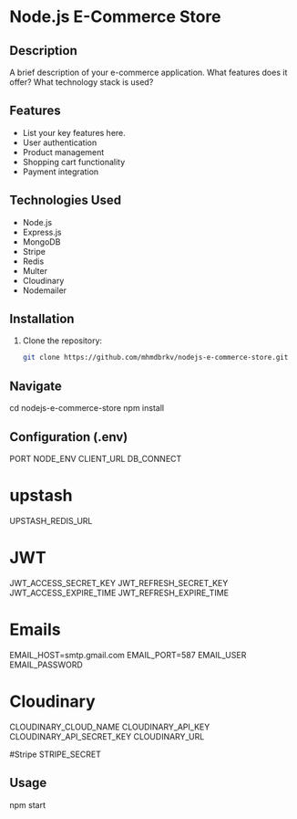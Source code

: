 # Node.js E-Commerce Store

## Description
A brief description of your e-commerce application. What features does it offer? What technology stack is used?

## Features
- List your key features here.
- User authentication
- Product management
- Shopping cart functionality
- Payment integration

## Technologies Used
- Node.js
- Express.js
- MongoDB
- Stripe
- Redis
- Multer
- Cloudinary
- Nodemailer

## Installation
1. Clone the repository:
   ```bash
   git clone https://github.com/mhmdbrkv/nodejs-e-commerce-store.git

## Navigate 
cd nodejs-e-commerce-store
npm install

## Configuration (.env)
PORT
NODE_ENV
CLIENT_URL
DB_CONNECT

# upstash
UPSTASH_REDIS_URL

# JWT
JWT_ACCESS_SECRET_KEY
JWT_REFRESH_SECRET_KEY
JWT_ACCESS_EXPIRE_TIME
JWT_REFRESH_EXPIRE_TIME

# Emails
EMAIL_HOST=smtp.gmail.com
EMAIL_PORT=587
EMAIL_USER
EMAIL_PASSWORD

# Cloudinary
CLOUDINARY_CLOUD_NAME
CLOUDINARY_API_KEY
CLOUDINARY_API_SECRET_KEY
CLOUDINARY_URL


#Stripe
STRIPE_SECRET

## Usage
npm start
